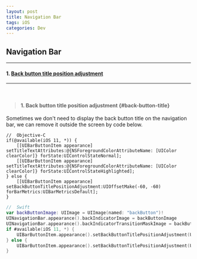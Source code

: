 ```yaml
---
layout: post
title: Navigation Bar
tags: iOS
categories: Dev
---
```


## Navigation Bar

---

#### 1. [Back button title position adjustment](#back-button-title)

---

<br>

> #### 1. Back button title position adjustment {#back-button-title}

Sometimes we don't need to display the back button title on the navigation bar, we can remove it outside the screen by code below.

```objc
//  Objective-C
if(@available(iOS 11, *)) {
    [[UIBarButtonItem appearance] setTitleTextAttributes:@{NSForegroundColorAttributeName: [UIColor clearColor]} forState:UIControlStateNormal];
    [[UIBarButtonItem appearance] setTitleTextAttributes:@{NSForegroundColorAttributeName: [UIColor clearColor]} forState:UIControlStateHighlighted];
} else {
    [[UIBarButtonItem appearance] setBackButtonTitlePositionAdjustment:UIOffsetMake(-60, -60) forBarMetrics:UIBarMetricsDefault];
}
```

```swift
//  Swift
var backButtonImage: UIImage = UIImage(named: "backButton")!
UINavigationBar.appearance().backIndicatorImage = backButtonImage
UINavigationBar.appearance().backIndicatorTransitionMaskImage = backButtonImage
if #available(iOS 11, *) {
    UIBarButtonItem.appearance().setBackButtonTitlePositionAdjustment(UIOffsetMake(-300, 0), for:UIBarMetrics.default)
} else {
    UIBarButtonItem.appearance().setBackButtonTitlePositionAdjustment(UIOffsetMake(0, -200), for:UIBarMetrics.default)
}
```


